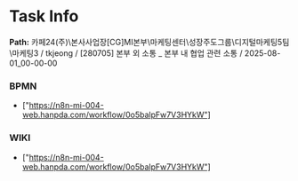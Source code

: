 # Task Info

**Path:** 카페24(주)\본사사업장\[CG]MI본부\마케팅센터\성장주도그룹\디지털마케팅5팀\마케팅3 / tkjeong / [280705] 본부 외 소통 _ 본부 내 협업 관련 소통 / 2025-08-01_00-00-00

### BPMN
- ["https://n8n-mi-004-web.hanpda.com/workflow/0o5balpFw7V3HYkW"]

### WIKI
- ["https://n8n-mi-004-web.hanpda.com/workflow/0o5balpFw7V3HYkW"]


